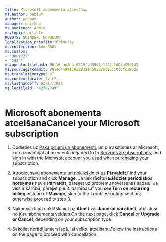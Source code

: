 ```yaml
---
title: Microsoft abonementa atcelšana
ms.author: pebaum
author: pebaum
manager: mnirkhe
ms.audience: Admin
ms.topic: article
ROBOTS: NOINDEX, NOFOLLOW
localization_priority: Priority
ms.collection: Adm_O365
ms.custom:
- "9001727"
- "3824"
ms.openlocfilehash: 0bc16dac8daf6219fcd3507e1f47d1d62a0961d2
ms.sourcegitcommit: 09a46448411022829e4b83879c113c0ccfc29625
ms.translationtype: HT
ms.contentlocale: lv-LV
ms.lasthandoff: 03/17/2020
ms.locfileid: "42707749"
---
```

# <a name="cancel-your-microsoft-subscription"></a><span data-ttu-id="459ec-102">Microsoft abonementa atcelšana</span><span class="sxs-lookup"><span data-stu-id="459ec-102">Cancel your Microsoft subscription</span></span>

1. <span data-ttu-id="459ec-103">Dodieties uz [Pakalpojumi un abonementi](https://account.microsoft.com/services/), un pierakstieties ar Microsoft, kuru izmantojāt abonementa iegādei.</span><span class="sxs-lookup"><span data-stu-id="459ec-103">Go to [Services & subscriptions](https://account.microsoft.com/services/), and sign in with the Microsoft account you used when purchasing your subscription.</span></span>

2. <span data-ttu-id="459ec-104">Atrodiet savu abonementu un noklikšķiniet uz **Pārvaldīt**.</span><span class="sxs-lookup"><span data-stu-id="459ec-104">Find your subscription and click **Manage**.</span></span> <span data-ttu-id="459ec-105">Ja tiek rādīts **Ieslēdziet periodiskos norēķinus** nevis **Pārvaldīt**, pārejiet uz problēmu novēršanas sadaļu. Ja viss ir kārtībā, pārejiet pie 3. darbības.</span><span class="sxs-lookup"><span data-stu-id="459ec-105">If you see **Turn on recurring billing** instead of **Manage**, skip to the Troubleshooting section;  otherwise proceed to step 3.</span></span>

3. <span data-ttu-id="459ec-106">Nākamajā lapā noklikšķiniet uz **Atcelt** vai **Jaunināt vai atcelt**, atbilstoši no jūsu abonementa veidam.</span><span class="sxs-lookup"><span data-stu-id="459ec-106">On the next page, click **Cancel** or **Upgrade or Cancel**, depending on your subscription type.</span></span>

4. <span data-ttu-id="459ec-107">Sekojiet norādījumiem lapā, lai veiktu atcelšanu.</span><span class="sxs-lookup"><span data-stu-id="459ec-107">Follow the instructions on the page to proceed with cancellation.</span></span>
